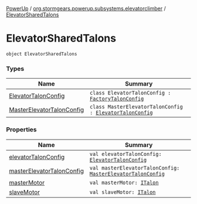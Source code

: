 [PowerUp](../../index.md) / [org.stormgears.powerup.subsystems.elevatorclimber](../index.md) / [ElevatorSharedTalons](./index.md)

# ElevatorSharedTalons

`object ElevatorSharedTalons`

### Types

| Name | Summary |
|---|---|
| [ElevatorTalonConfig](-elevator-talon-config/index.md) | `class ElevatorTalonConfig : `[`FactoryTalonConfig`](../../org.stormgears.utils.talons/-factory-talon-config/index.md) |
| [MasterElevatorTalonConfig](-master-elevator-talon-config/index.md) | `class MasterElevatorTalonConfig : `[`ElevatorTalonConfig`](-elevator-talon-config/index.md) |

### Properties

| Name | Summary |
|---|---|
| [elevatorTalonConfig](elevator-talon-config.md) | `val elevatorTalonConfig: `[`ElevatorTalonConfig`](-elevator-talon-config/index.md) |
| [masterElevatorTalonConfig](master-elevator-talon-config.md) | `val masterElevatorTalonConfig: `[`MasterElevatorTalonConfig`](-master-elevator-talon-config/index.md) |
| [masterMotor](master-motor.md) | `val masterMotor: `[`ITalon`](../../org.stormgears.utils.talons/-i-talon/index.md) |
| [slaveMotor](slave-motor.md) | `val slaveMotor: `[`ITalon`](../../org.stormgears.utils.talons/-i-talon/index.md) |

